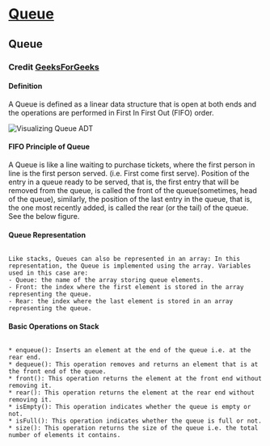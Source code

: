 
# [Queue](./main.c)

## Queue

### Credit [GeeksForGeeks](https://www.geeksforgeeks.org/queue-data-structure/?ref=ghm)

#### Definition

A Queue is defined as a linear data structure that is open at both ends and the operations are performed in First In First Out (FIFO) order.

<img  src="https://media.geeksforgeeks.org/wp-content/cdn-uploads/20221213113312/Queue-Data-Structures.png"  alt="Visualizing Queue ADT" />

#### FIFO Principle of Queue

A Queue is like a line waiting to purchase tickets, where the first person in line is the first person served. (i.e. First come first serve).
Position of the entry in a queue ready to be served, that is, the first entry that will be removed from the queue, is called the front of the queue(sometimes, head of the queue), similarly, the position of the last entry in the queue, that is, the one most recently added, is called the rear (or the tail) of the queue. See the below figure.

#### Queue Representation

```

Like stacks, Queues can also be represented in an array: In this representation, the Queue is implemented using the array. Variables used in this case are:
- Queue: the name of the array storing queue elements.
- Front: the index where the first element is stored in the array representing the queue.
- Rear: the index where the last element is stored in an array representing the queue.

```

#### Basic Operations on Stack

```

* enqueue(): Inserts an element at the end of the queue i.e. at the rear end.
* dequeue(): This operation removes and returns an element that is at the front end of the queue.
* front(): This operation returns the element at the front end without removing it.
* rear(): This operation returns the element at the rear end without removing it.
* isEmpty(): This operation indicates whether the queue is empty or not.
* isFull(): This operation indicates whether the queue is full or not.
* size(): This operation returns the size of the queue i.e. the total number of elements it contains.

```
